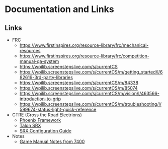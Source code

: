 # Documentation and Links

## Links

* FRC
  * https://www.firstinspires.org/resource-library/frc/mechanical-resources
  * https://www.firstinspires.org/resource-library/frc/competition-manual-qa-system
  * https://wpilib.screenstepslive.com/s/currentCS
  * https://wpilib.screenstepslive.com/s/currentCS/m/getting_started/l/682619-3rd-party-libraries
  * https://wpilib.screenstepslive.com/s/currentCS/m/84338
  * https://wpilib.screenstepslive.com/s/currentCS/m/85074
  * https://wpilib.screenstepslive.com/s/currentCS/m/vision/l/463566-introduction-to-grip
  * https://wpilib.screenstepslive.com/s/currentCS/m/troubleshooting/l/599674-status-light-quick-reference
* CTRE (Cross the Road Electrions)
  * [Phoenix Framework](http://www.ctr-electronics.com/hro.html#product_tabs_technical_resources)
  * [Talon SRX](http://www.ctr-electronics.com/talon-srx.html#product_tabs_technical_resources)
  * [SRX Configuration Guide](https://phoenix-documentation.readthedocs.io/en/latest/ch08_BringUpCAN.html#field-upgrade-devices)
* Notes
  * [Game Manual Notes from 7400](https://docs.google.com/document/d/1gXpdN7wl6ru7hqKOVvY6VVNjlhZs4oW1-_UnD_m_uY4)
